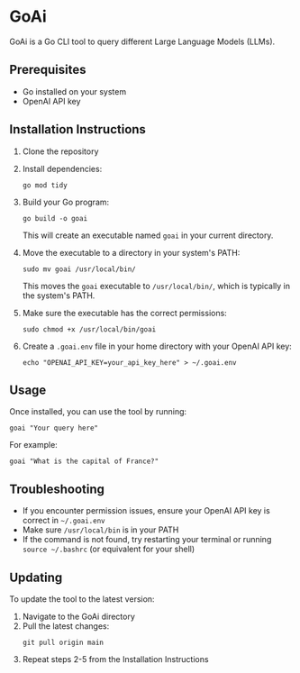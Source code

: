 # GoAi

GoAi is a Go CLI tool to query different Large Language Models (LLMs).

## Prerequisites

- Go installed on your system
- OpenAI API key

## Installation Instructions

1. Clone the repository

2. Install dependencies:
   ```
   go mod tidy
   ```

3. Build your Go program:
   ```
   go build -o goai
   ```
   This will create an executable named `goai` in your current directory.

4. Move the executable to a directory in your system's PATH:
   ```
   sudo mv goai /usr/local/bin/
   ```
   This moves the `goai` executable to `/usr/local/bin/`, which is typically in the system's PATH.

5. Make sure the executable has the correct permissions:
   ```
   sudo chmod +x /usr/local/bin/goai
   ```

6. Create a `.goai.env` file in your home directory with your OpenAI API key:
   ```
   echo "OPENAI_API_KEY=your_api_key_here" > ~/.goai.env
   ```

## Usage

Once installed, you can use the tool by running:
```
goai "Your query here"
```

For example:
```
goai "What is the capital of France?"
```

## Troubleshooting

- If you encounter permission issues, ensure your OpenAI API key is correct in `~/.goai.env`
- Make sure `/usr/local/bin` is in your PATH
- If the command is not found, try restarting your terminal or running `source ~/.bashrc` (or equivalent for your shell)

## Updating

To update the tool to the latest version:

1. Navigate to the GoAi directory
2. Pull the latest changes:
   ```
   git pull origin main
   ```
3. Repeat steps 2-5 from the Installation Instructions

